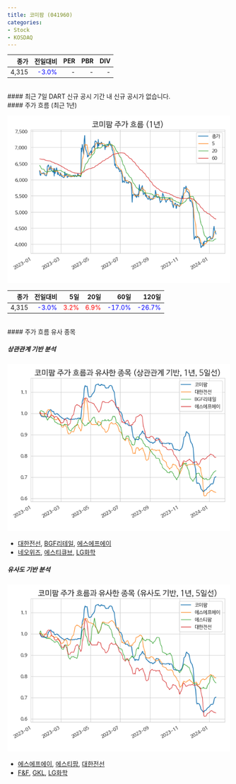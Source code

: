 ```yaml
---
title: 코미팜 (041960)
categories:
- Stock
- KOSDAQ
---
```


|**종가**|**전일대비**|**PER**|**PBR**|**DIV**|
|---:|-------:|--:|--:|--:|
|4,315|<span style="color: blue">-3.0%</span>|-|-|-|

<!-- more -->

<br>
#### 최근 7일 DART 신규 공시
기간 내 신규 공시가 없습니다.

<br>
#### 주가 흐름 (최근 1년)

![041960](/assets/images/stock/041960.png)

|**종가**|**전일대비**|**5일**|**20일**|**60일**|**120일**|
|---:|-------:|--:|---:|---:|----:|
|4,315|<span style="color: blue">-3.0%</span>|<span style="color: red">3.2%</span>|<span style="color: red">6.9%</span>|<span style="color: blue">-17.0%</span>|<span style="color: blue">-26.7%</span>|

<br>
#### 주가 흐름 유사 종목

##### 상관관계 기반 분석

![041960](/assets/images/stock/041960_corr.png)
- [대한전선](/001440/), [BGF리테일](/282330/), [에스에프에이](/056190/)
- [네오위즈](/095660/), [에스티큐브](/052020/), [LG화학](/051910/)

##### 유사도 기반 분석

![041960](/assets/images/stock/041960_sim.png)
- [에스에프에이](/056190/), [에스티팜](/237690/), [대한전선](/001440/)
- [F&F](/383220/), [GKL](/114090/), [LG화학](/051910/)